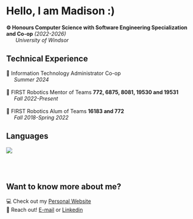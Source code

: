 # Hello, I am Madison :)

<b>⚙ Honours Computer Science with Software Engineering Specialization and Co-op</b>
<i>(2022-2026)</i><br>
<i>&emsp;&ensp; University of Windsor </i>

<h2>Technical Experience</h2>

💼 Information Technology Administrator Co-op
<br><i>&emsp;&ensp;Summer 2024</i><br><br>
📝 FIRST Robotics Mentor of Teams <b>772, 6875, 8081, 19530 and 19531</b>
<br><i>&emsp;&ensp;Fall 2022-Present</i><br><br>
🦾 FIRST Robotics Alum of Teams <b>16183 and 772</b>
<br><i>&emsp;&ensp;Fall 2018-Spring 2022</i>

<h2>Languages</h2>

![](https://github-readme-stats.vercel.app/api/top-langs/?username=MadisonGosselin&theme=gruvbox_light&hide_border=true&include_all_commits=true&count_private=true&layout=compact) <br>


<br><br>
<h2>Want to know more about me?</h2>

💻 Check out my [Personal Website](https://madisongosselin.github.io/) <br>
📧 Reach out! [E-mail](mailto:madisoncgosselin@gmail.com) or [Linkedin](https://www.linkedin.com/in/madison-gosselin-748213217/)
